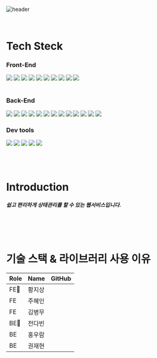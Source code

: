 ![header](https://capsule-render.vercel.app/api?type=waving&color=007aff&height=300&section=header&text=pin%20me-nl-&desc=Giga%20Jet&fontSize=90&fontColor=ffffff&animation=scaleIn)
<br />
<br />
<br />

<div>
<h1>Tech Steck</h1>
<h3>Front-End</h3>
<img src="https://img.shields.io/badge/React-161B22?style=flat&logo=React&logoColor=61DAFB"/> 
<img src="https://img.shields.io/badge/HTML5-161B22?style=flat&logo=HTML5&logoColor=E34F26"/>
<img src="https://img.shields.io/badge/JavaScript-161B22?style=flat&logo=JavaScript&logoColor=F7DF1E"/>
<img src="https://img.shields.io/badge/TypeScript-161B22?style=flat&logo=TypeScript&logoColor=3178C6"/>
<img src="https://img.shields.io/badge/SockJS-161B22?style=flat&logo=SockJS&logoColor=6DB33F"/>
<img src="https://img.shields.io/badge/STOMP-161B22?style=flat&logo=STOMP&logoColor=6DB33F"/>
<img src="https://img.shields.io/badge/styledComponents-161B22?style=flat&logo=styledcomponents&logoColor=DB7093"/>
<img src="https://img.shields.io/badge/axios-161B22?style=flat&logo=Axios&logoColor=5A29E4"/>
<img src="https://img.shields.io/badge/Framer-161B22?style=flat&logo=Framer&logoColor=0055ff"/>
<img src="https://img.shields.io/badge/ReactRouter-161B22?style=flat&logo=ReactRouter&logoColor=CA4245"/>
<br />
<br />
<h3>Back-End</h3>
<img src="https://img.shields.io/badge/Java-007396?style=flat-square&logo=Java&logoColor=white"/>
<img src="https://img.shields.io/badge/Spring-161B22?style=flat&logo=Spring&logoColor=6DB33F"/> 
<img src="https://img.shields.io/badge/SpringBoot-161B22?style=flat&logo=SpringBoot&logoColor=6DB33F"/>
<img src="https://img.shields.io/badge/SpringSecurity-161B22?style=flat&logo=SpringSecurity&logoColor=6DB33F"/>
<img src="https://img.shields.io/badge/SockJS-161B22?style=flat&logo=SockJS&logoColor=6DB33F"/>
<img src="https://img.shields.io/badge/STOMP-161B22?style=flat&logo=STOMP&logoColor=6DB33F"/>
<img src="https://img.shields.io/badge/MongoDB-161B22?style=flat&logo=MongoDB&logoColor=47A248"/>
<img src="https://img.shields.io/badge/MySQL-161B22?style=flat&logo=MySQL&logoColor=4479A1"/>
<img src="https://img.shields.io/badge/AmazonEC2-161B22?style=flat&logo=AmazonEC2&logoColor=FF9900"/>
<img src="https://img.shields.io/badge/AmazonS3-161B22?style=flat&logo=AmazonS3&logoColor=569A31"/>
<img src="https://img.shields.io/badge/AmazonRDS-161B22?style=flat&logo=AmazonRDS&logoColor=527FFF"/>
<img src="https://img.shields.io/badge/Redis-161B22?style=flat&logo=Redis&logoColor=DC382D"/>
<img src="https://img.shields.io/badge/Docker-161B22?style=flat&logo=Docker&logoColor=2496ED"/>

<br />
<h3>Dev tools</h3>
<img src="https://img.shields.io/badge/IntellijIDEA-161B22?style=flat&logo=IntellijIDEA&logoColor=000000"/>
<img src="https://img.shields.io/badge/Git-161B22?style=flat&logo=Git&logoColor=F05032"/>
<img src="https://img.shields.io/badge/GitHub-161B22?style=flat&logo=GitHub&logoColor=white"/>
<img src="https://img.shields.io/badge/Jira-161B22?style=flat&logo=Jira&logoColor=0052CC"/>
<img src="https://img.shields.io/badge/Google-161B22?style=flat&logo=Google&logoColor=4285F4"/>
</div>
<br />
<br />
<br />
<h1>Introduction</h1>
<h5>쉽고 편리하게 상태관리를 할 수 있는 웹서비스입니다.</h5>
<br />
<br />
<br />
<h1>기술 스택 & 라이브러리 사용 이유</h1>

| Role | Name   | GitHub |
| ---- | ------ | ------ |
| FE👑 | 황지상 |        |
| FE   | 주혜인 |        |
| FE   | 김병무 |        |
| BE👑 | 전다빈 |        |
| BE   | 홍우람 |        |
| BE   | 권재현 |        |
